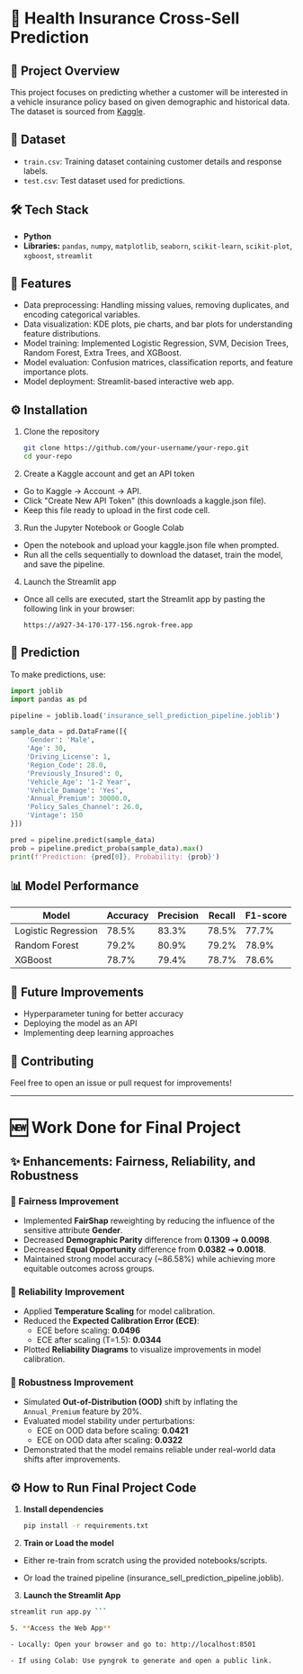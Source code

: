 # 🚀 Health Insurance Cross-Sell Prediction  

## 📌 Project Overview  
This project focuses on predicting whether a customer will be interested in a vehicle insurance policy based on given demographic and historical data. The dataset is sourced from [Kaggle](https://www.kaggle.com/datasets/anmolkumar/health-insurance-cross-sell-prediction).  

## 📁 Dataset  
- `train.csv`: Training dataset containing customer details and response labels.  
- `test.csv`: Test dataset used for predictions.  

## 🛠 Tech Stack  
- **Python**  
- **Libraries:** `pandas`, `numpy`, `matplotlib`, `seaborn`, `scikit-learn`, `scikit-plot`, `xgboost`, `streamlit`  

## 📌 Features  
- Data preprocessing: Handling missing values, removing duplicates, and encoding categorical variables.  
- Data visualization: KDE plots, pie charts, and bar plots for understanding feature distributions.  
- Model training: Implemented Logistic Regression, SVM, Decision Trees, Random Forest, Extra Trees, and XGBoost.  
- Model evaluation: Confusion matrices, classification reports, and feature importance plots.  
- Model deployment: Streamlit-based interactive web app.  

## ⚙️ Installation  
1. Clone the repository  
   ```bash
   git clone https://github.com/your-username/your-repo.git
   cd your-repo
   ```
2. Create a Kaggle account and get an API token
- Go to Kaggle → Account → API.
- Click "Create New API Token" (this downloads a kaggle.json file).
- Keep this file ready to upload in the first code cell.

3. Run the Jupyter Notebook or Google Colab
- Open the notebook and upload your kaggle.json file when prompted.
- Run all the cells sequentially to download the dataset, train the model, and save the pipeline.

4. Launch the Streamlit app
- Once all cells are executed, start the Streamlit app by pasting the following link in your browser:
  ```
  https://a927-34-170-177-156.ngrok-free.app
  ```

## 🚀 Prediction  
To make predictions, use:  
```python
import joblib
import pandas as pd

pipeline = joblib.load('insurance_sell_prediction_pipeline.joblib')

sample_data = pd.DataFrame([{
    'Gender': 'Male',
    'Age': 30,
    'Driving_License': 1,
    'Region_Code': 28.0,
    'Previously_Insured': 0,
    'Vehicle_Age': '1-2 Year',
    'Vehicle_Damage': 'Yes',
    'Annual_Premium': 30000.0,
    'Policy_Sales_Channel': 26.0,
    'Vintage': 150
}])

pred = pipeline.predict(sample_data)
prob = pipeline.predict_proba(sample_data).max()
print(f'Prediction: {pred[0]}, Probability: {prob}')
```

## 📊 Model Performance  
| Model  | Accuracy | Precision | Recall | F1-score |
|--------|----------|-----------|--------|---------|
| Logistic Regression | 78.5% | 83.3% | 78.5% | 77.7% |
| Random Forest | 79.2% | 80.9% | 79.2% | 78.9% |
| XGBoost | 78.7% | 79.4% | 78.7% | 78.6% |

## 📌 Future Improvements  
- Hyperparameter tuning for better accuracy  
- Deploying the model as an API  
- Implementing deep learning approaches  

## 🤝 Contributing  
Feel free to open an issue or pull request for improvements!  


---

# 🆕 Work Done for Final Project

## ✨ Enhancements: Fairness, Reliability, and Robustness

### 🔹 Fairness Improvement
- Implemented **FairShap** reweighting by reducing the influence of the sensitive attribute **Gender**.
- Decreased **Demographic Parity** difference from **0.1309** ➔ **0.0098**.
- Decreased **Equal Opportunity** difference from **0.0382** ➔ **0.0018**.
- Maintained strong model accuracy (~86.58%) while achieving more equitable outcomes across groups.

### 🔹 Reliability Improvement
- Applied **Temperature Scaling** for model calibration.
- Reduced the **Expected Calibration Error (ECE)**:
  - ECE before scaling: **0.0496**
  - ECE after scaling (T=1.5): **0.0344**
- Plotted **Reliability Diagrams** to visualize improvements in model calibration.

### 🔹 Robustness Improvement
- Simulated **Out-of-Distribution (OOD)** shift by inflating the `Annual_Premium` feature by 20%.
- Evaluated model stability under perturbations:
  - ECE on OOD data before scaling: **0.0421**
  - ECE on OOD data after scaling: **0.0322**
- Demonstrated that the model remains reliable under real-world data shifts after improvements.

## ⚙️ How to Run Final Project Code

1. **Install dependencies**
   ```bash
   pip install -r requirements.txt

2. **Train or Load the model**

- Either re-train from scratch using the provided notebooks/scripts.

- Or load the trained pipeline (insurance_sell_prediction_pipeline.joblib).

3. **Launch the Streamlit App**
   
 ```bash 
 streamlit run app.py ```

5. **Access the Web App**

- Locally: Open your browser and go to: http://localhost:8501

- If using Colab: Use pyngrok to generate and open a public link.

